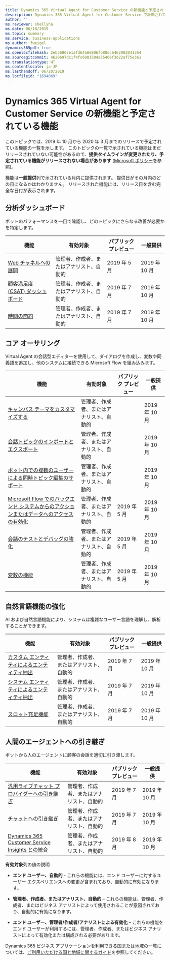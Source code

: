```yaml
---
title: Dynamics 365 Virtual Agent for Customer Service の新機能と予定されている機能 (2019 年リリース ウェーブ 2)
description: Dynamics 365 Virtual Agent for Customer Service で計画されている機能の概要。
author: ''
ms.reviewer: shellyha
ms.date: 06/18/2019
ms.topic: summary
ms.service: business-applications
ms.author: fweigel
dynamics365pdf: true
ms.openlocfilehash: 2eb36807e1afd64a8e806fb80dc6462982041364
ms.sourcegitcommit: 4620697dc1f4fc6903504a55406f3d22af75e361
ms.translationtype: HT
ms.contentlocale: ja-JP
ms.lasthandoff: 06/20/2019
ms.locfileid: "1694069"
---
```

# <a name="whats-new-and-planned-for-dynamics-365-virtual-agent-for-customer-service"></a>Dynamics 365 Virtual Agent for Customer Service の新機能と予定されている機能

このトピックでは、2019 年 10 月から 2020 年 3 月までのリリースで予定されている機能の一覧を示します。 このトピックの一覧で示されている機能はまだリリースされていない可能性があるので、**提供タイムラインが変更されたり、予定されている機能がリリースされない場合があります** ([Microsoft ポリシー](https://go.microsoft.com/fwlink/p/?linkid=2007332)を参照)。

機能は**一般提供**列で示されている月内に提供されます。 提供日がその月内のどの日になるかはわかりません。 リリースされた機能には、リリース日を含む完全な日付が表示されます。 



## <a name="analytics-dashboards"></a>分析ダッシュボード

ボットのパフォーマンスを一目で確認し、どのトピックにさらなる改善が必要かを特定します。

 | 機能    | 有効対象    |  パブリック プレビュー | 一般提供 |
 | ---------- | ---------- | ---------- |---------- |
 | [Web チャネルへの展開](deployment-web-channels.md) | 管理者、作成者、またはアナリスト、自動的  |  2019 年 5 月   | 2019 年 10 月|  
 | [顧客満足度 (CSAT) ダッシュボード](customer-satisfaction-csat-dashboards.md) | 管理者、作成者、またはアナリスト、自動的  |  2019 年 7 月   | 2019 年 10 月|  
 | [時間の節約](hours-saved.md) | 管理者、作成者、またはアナリスト、自動的  |  2019 年 7 月   | 2019 年 10 月|  


## <a name="core-authoring"></a>コア オーサリング

Virtual Agent の会話型エディターを使用して、ダイアログを作成し、変数や同義語を追加し、他のシステムに接続できる Microsoft Flow を組み込みます。

 | 機能    | 有効対象    |  パブリック プレビュー | 一般提供 |
 | ---------- | ---------- | ---------- |---------- |
 | [キャンバス テーマをカスタマイズする](customize-canvas-themes.md) | 管理者、作成者、またはアナリスト、自動的  |     | 2019 年 10 月|  
 | [会話トピックのインポートとエクスポート](import-export-virtual-agent-topics.md) | 管理者、作成者、またはアナリスト、自動的  |     | 2019 年 10 月|  
 | [ボット内での複数のユーザーによる同時トピック編集のサポート](support-multiple-users-editing-topics-at-same-time-within-bot.md) | 管理者、作成者、またはアナリスト、自動的  |     | 2019 年 10 月|  
 | [Microsoft Flow でのバックエンド システムからのアクションまたはデータへのアクセスの有効化](enable-actions-or-access-data-backend-systems-using.md) | 管理者、作成者、またはアナリスト、自動的  |  2019 年 5 月   | 2019 年 10 月|  
 | [会話のテストとデバッグの強化](test-bot-enhanced-conversation-debugging-through-tracing.md) | 管理者、作成者、またはアナリスト、自動的  |  2019 年 5 月   | 2019 年 10 月|  
 | [変数の機能](variable-capabilities.md) | 管理者、作成者、またはアナリスト、自動的  |  2019 年 5 月   | 2019 年 10 月|  


## <a name="enhanced-natural-language-capabilities"></a>自然言語機能の強化

AI および自然言語機能により、システムは複雑なユーザー言語を理解し、解析することができます。

 | 機能    | 有効対象    |  パブリック プレビュー | 一般提供 |
 | ---------- | ---------- | ---------- |---------- |
 | [カスタム エンティティによるエンティティ抽出](entity-extraction-custom-entities.md) | 管理者、作成者、またはアナリスト、自動的  |  2019 年 7 月   | 2019 年 10 月|  
 | [システム エンティティによるエンティティ抽出](entity-extraction-system-entities.md) | 管理者、作成者、またはアナリスト、自動的  |  2019 年 7 月   | 2019 年 10 月|  
 | [スロット充足機能](slot-filling.md) | 管理者、作成者、またはアナリスト、自動的  |  2019 年 7 月   | 2019 年 10 月|  


## <a name="handoff-to-a-human-agent"></a>人間のエージェントへの引き継ぎ

ボットから人のエージェントに顧客の会話を適切に引き渡します。

 | 機能    | 有効対象    |  パブリック プレビュー | 一般提供 |
 | ---------- | ---------- | ---------- |---------- |
 | [汎用ライブチャット プロバイダーへの引き継ぎ](hand-off-generic-live-chat-provider.md) | 管理者、作成者、またはアナリスト、自動的  |  2019 年 7 月   | 2019 年 10 月|  
 | [チャットへの引き継ぎ](hand-off-omnichannel-engagement-hub.md) | 管理者、作成者、またはアナリスト、自動的  |  2019 年 7 月   | 2019 年 10 月|  
 | [Dynamics 365 Customer Service Insights との統合](integration-dynamics-365-customer-service-insights.md) | 管理者、作成者、またはアナリスト、自動的  |  2019 年 8 月   | 2019 年 10 月|  

**有効対象**列の値の説明

- **エンド ユーザー、自動的** - これらの機能には、エンド ユーザーに対するユーザー エクスペリエンスへの変更が含まれており、自動的に有効になります。

- **管理者、作成者、またはアナリスト、自動的** – これらの機能は、管理者、作成者、またはビジネス アナリストによって使用されることが意図されており、自動的に有効になります。

- **エンド ユーザー、管理者/作成者/アナリストによる有効化** – これらの機能をエンド ユーザーが利用するには、管理者、作成者、またはビジネス アナリストによって有効化または構成される必要があります。

Dynamics 365 ビジネス アプリケーションを利用できる国または地域の一覧については、[ご利用いただける国と地域に関するガイド](https://aka.ms/dynamics_365_international_availability_deck)を参照してください。
